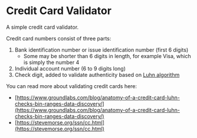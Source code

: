 # Credit Card Validator
 A simple credit card validator.

Credit card numbers consist of three parts:
1. Bank identification number or issue identification number (first 6 digits)
    - Some may be shorter than 6 digits in length, for example Visa, which is simply the number 4
2. Individual account number (6 to 9 digits long)
3. Check digit, added to validate authenticity based on [Luhn algorithm](https://wikipedia.org/wiki/Luhn_algorithm)

You can read more about validating credit cards here:
- [https://www.groundlabs.com/blog/anatomy-of-a-credit-card-luhn-checks-bin-ranges-data-discovery/](https://www.groundlabs.com/blog/anatomy-of-a-credit-card-luhn-checks-bin-ranges-data-discovery/)
- [https://stevemorse.org/ssn/cc.html](https://stevemorse.org/ssn/cc.html)